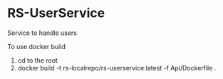 # RS-UserService

Service to handle users


To use docker build
1. cd to the root
2. docker build -t rs-localrepo/rs-userservice:latest -f Api/Dockerfile .
